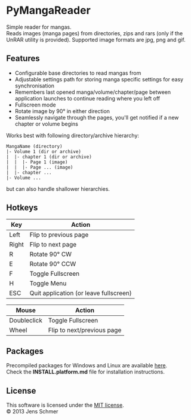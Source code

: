 PyMangaReader
=============

Simple reader for mangas.  
Reads images (manga pages) from directories, zips and rars (only if the UnRAR utility is provided).
Supported image formats are jpg, png and gif.

## Features
- Configurable base directories to read mangas from
- Adjustable settings path for storing manga specific settings for easy synchronisation
- Remembers last opened manga/volume/chapter/page between application launches to continue reading where you left off
- Fullscreen mode
- Rotate image by 90° in either direction
- Seamlessly navigate through the pages, you'll get notified if a new chapter or volume begins

Works best with following directory/archive hierarchy:
```
MangaName (directory)
|- Volume 1 (dir or archive)
|  |- chapter 1 (dir or archive)
|  |  |- Page 1 (image)
|  |  |- Page ... (image)
|  |- chapter ...
|- Volume ...
```
but can also handle shallower hierarchies.

## Hotkeys
Key | Action
----|------
Left  | Flip to previous page
Right | Flip to next page
R     | Rotate 90° CW
E     | Rotate 90° CCW
F     | Toggle Fullscreen
H     | Toggle Menu
ESC   | Quit application (or leave fullscreen)

Mouse | Action
------|------
Doubleclick  | Toggle Fullscreen
Wheel        | Flip to next/previous page

## Packages
Precompiled packages for Windows and Linux are available [here][Releases].  
Check the **INSTALL.platform.md** file for installation instructions.  

## License
This software is licensed under the [MIT license].  
© 2013 Jens Schmer

[MIT license]: http://opensource.org/licenses/MIT
[Releases]: https://github.com/jschmer/PyMangaReader/releases
